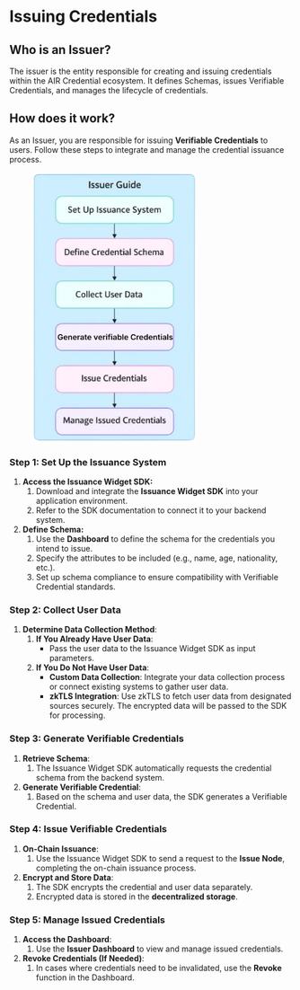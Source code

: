 # Issuing Credentials

## Who is an Issuer?

The issuer is the entity responsible for creating and issuing credentials within the AIR Credential ecosystem. It defines Schemas, issues Verifiable Credentials, and manages the lifecycle of credentials.

## How does it work?&#x20;

As an Issuer, you are responsible for issuing **Verifiable Credentials** to users. Follow these steps to integrate and manage the credential issuance process.

<figure><img src="../../.gitbook/assets/Screenshot_2025-06-04_at_11.21.54_PM-removebg-preview.png" alt="" width="293"><figcaption></figcaption></figure>

### **Step 1: Set Up the Issuance System**

1. **Access the Issuance Widget SDK:**
   1. Download and integrate the **Issuance Widget SDK** into your application environment.
   2. Refer to the SDK documentation to connect it to your backend system.
2. **Define Schema:**
   1. Use the **Dashboard** to define the schema for the credentials you intend to issue.
   2. Specify the attributes to be included (e.g., name, age, nationality, etc.).
   3. Set up schema compliance to ensure compatibility with Verifiable Credential standards.

### **Step 2: Collect User Data**

1. **Determine Data Collection Method**:
   1. **If You Already Have User Data**:
      * Pass the user data to the Issuance Widget SDK as input parameters.
   2. **If You Do Not Have User Data**:
      * **Custom Data Collection**: Integrate your data collection process or connect existing systems to gather user data.
      * **zkTLS Integration**: Use zkTLS to fetch user data from designated sources securely. The encrypted data will be passed to the SDK for processing.

### **Step 3: Generate Verifiable Credentials**

1. **Retrieve Schema**:
   1. The Issuance Widget SDK automatically requests the credential schema from the backend system.
2. **Generate Verifiable Credential**:
   1. Based on the schema and user data, the SDK generates a Verifiable Credential.

### **Step 4: Issue Verifiable Credentials**

1. **On-Chain Issuance**:
   1. Use the Issuance Widget SDK to send a request to the **Issue Node**, completing the on-chain issuance process.
2. **Encrypt and Store Data**:
   1. The SDK encrypts the credential and user data separately.
   2. Encrypted data is stored in the **decentralized storage**.

### **Step 5: Manage Issued Credentials**

1. **Access the Dashboard**:
   1. Use the **Issuer Dashboard** to view and manage issued credentials.
2. **Revoke Credentials (If Needed)**:
   1. In cases where credentials need to be invalidated, use the **Revoke** function in the Dashboard.

